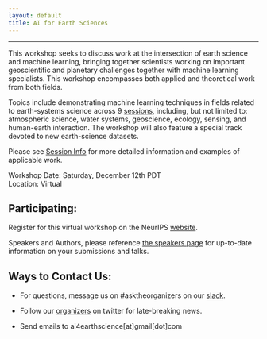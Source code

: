 ```yaml
---
layout: default
title: AI for Earth Sciences
---
```

---
This workshop seeks to discuss work at the intersection of earth science and machine learning, bringing together scientists working on important geoscientific and planetary challenges together with machine learning specialists. This workshop encompasses both applied and theoretical work from both fields. 

Topics include demonstrating machine learning techniques in fields related to earth-systems science across 9 [sessions](https://ai4earthscience.github.io/neurips-2020-workshop/sessions), including, but not limited to: atmospheric science, water systems, geoscience, ecology, sensing, and human-earth interaction. The workshop will also feature a special track devoted to new earth-science datasets. 

Please see [Session Info](https://ai4earthscience.github.io/neurips-2020-workshop/sessions) for more detailed information and examples of applicable work. 

Workshop Date: Saturday, December 12th PDT           
Location: Virtual  

 
## Participating:

Register for this virtual workshop on the NeurIPS [website](https://nips.cc/Register/view-registration). 

Speakers and Authors, please reference [the speakers page](https://ai4earthscience.github.io/neurips-2020-workshop/authors.md) for up-to-date information on your submissions and talks. 


## Ways to Contact Us:  

- For questions, message us on #asktheorganizers on our [slack](https://join.slack.com/t/ai4earth/shared_invite/zt-hfa514gw-PN5kb_x1r2~bEB42hbDA_Q). 

- Follow our [organizers](https://ai4earthscience.github.io/neurips-2020-workshop/organizers.html) on twitter for late-breaking news. 

- Send emails to ai4earthscience[at]gmail[dot]com
